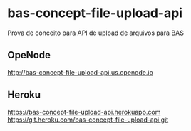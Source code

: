 # bas-concept-file-upload-api
Prova de conceito para API de upload de arquivos para BAS

## OpeNode
http://bas-concept-file-upload-api.us.openode.io

## Heroku

https://bas-concept-file-upload-api.herokuapp.com
https://git.heroku.com/bas-concept-file-upload-api.git
